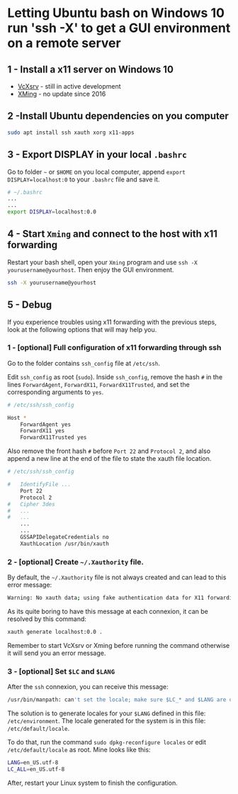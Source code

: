 # Letting Ubuntu bash on Windows 10 run 'ssh -X'  to get a GUI environment on a remote server

## 1 - Install a x11 server on Windows 10

- [VcXsrv](https://sourceforge.net/projects/vcxsrv/) - still in active development
- [XMing](https://sourceforge.net/projects/xming/) - no update since 2016

## 2 -Install Ubuntu dependencies on you computer

```bash
sudo apt install ssh xauth xorg x11-apps
```

## 3 - Export DISPLAY in your local `.bashrc`

Go to folder `~` or `$HOME` on you local computer, append `export DISPLAY=localhost:0` to your `.bashrc` file and save it.

``` bash
# ~/.bashrc
...
...
export DISPLAY=localhost:0.0
```

## 4 - Start `Xming` and connect to the host with x11 forwarding

Restart your bash shell, open your `Xming` program and use `ssh -X yourusername@yourhost`. Then enjoy the GUI environment.

``` bash
ssh -X yourusername@yourhost
```

## 5 - Debug

If you experience troubles using x11 forwarding with the previous steps, look at the following options that will may help you.

### 1 - [optional] Full configuration of x11 forwarding through ssh

Go to the folder contains `ssh_config` file at `/etc/ssh`.

Edit `ssh_config` as root (`sudo`). Inside `ssh_config`, remove the hash `#` in the lines `ForwardAgent`, `ForwardX11`, `ForwardX11Trusted`, and set the corresponding arguments to `yes`.

``` bash
# /etc/ssh/ssh_config

Host *
    ForwardAgent yes
    ForwardX11 yes
    ForwardX11Trusted yes
```

Also remove the front hash `#` before `Port 22` and `Protocol 2`, and also append a new line at the end of the file to state the xauth file location.

``` bash
# /etc/ssh/ssh_config

#   IdentifyFile ...
    Port 22
    Protocol 2
#   Cipher 3des
#   ...
#   ...
    ...
    ...
    GSSAPIDelegateCredentials no
    XauthLocation /usr/bin/xauth
```

### 2 - [optional] Create `~/.Xauthority` file.

By default, the `~/.Xauthority` file is not always created and can lead to this error message:

``` bash
Warning: No xauth data; using fake authentication data for X11 forwarding
```

As its quite boring to have this message at each connexion, it can be resolved by this command:

``` bash
xauth generate localhost:0.0 .
```

Remember to start VcXsrv or Xming before running the command otherwise it will send you an error message.


### 3 - [optional] Set `$LC` and `$LANG`

After the `ssh` connexion, you can receive this message:

```bash
/usr/bin/manpath: can't set the locale; make sure $LC_* and $LANG are correct
```

The solution is to generate locales for your `$LANG` defined in this file: `/etc/environment`. The locale generated for the system is in this file: `/etc/default/locale`.


To do that, run the command `sudo dpkg-reconfigure locales` or edit `/etc/default/locale` as root. Mine looks like this:


```bash
LANG=en_US.utf-8
LC_ALL=en_US.utf-8
```

After, restart your Linux system to finish the configuration.
